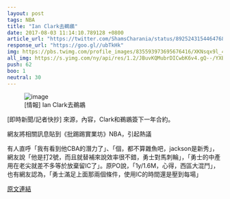 ```yaml
---
layout: post
tags: NBA
title: "Ian Clark去鵜鶘"
date: 2017-08-03 11:14:10.789128 +0800
article_url: "https://twitter.com/ShamsCharania/status/892524315446476800;https://goo.gl/8kB4EQ"
response_url: "https://goo.gl//ubTkHk"
img: https://pbs.twimg.com/profile_images/835593973695676416/XKNsqx9l_400x400.jpg
all_img: https://s.yimg.com/ny/api/res/1.2/JBuvKQMubrDICwbK6v4.gQ--/YXBwaWQ9aGlnaGxhbmRlcjt3PTEyODA7aD05MTcuMzMzMzMzMzMzMzMzNA--/http://l2.yimg.com/uu/api/res/1.2/ahDZ5HasvMgV3C_ARVS6Nw--/aD0yNjcyO3c9MzcyODtzbT0xO2FwcGlkPXl0YWNoeW9u/http://media.zenfs.com/en/homerun/feed_manager_auto_publish_494/7c322b91edf858d530159e4f62e6a541;https://www.spotrac.com/assets/images/thumb/nba.png
push: 62
boo: 1
neutral: 30
---
```


<figure>
<img src="https://pbs.twimg.com/profile_images/835593973695676416/XKNsqx9l_400x400.jpg" alt="image">
<figcaption>
[情報] Ian Clark去鵜鶘
</figcaption>
</figure>



[即時新聞/記者快抄] 來源，內容，Clark和鵜鶘簽下一年合約。

網友將相關訊息貼到《批踢踢實業坊》NBA，引起熱議

有人直呼「我有看到他CBA的潛力了」、「個，都不算雜魚吧，jackson是新秀」，網友說「他是打2號，而且就替補來說效率很不錯，勇士對馬刺輪」，「勇士的中產用在老尖就差不多等於放棄留IC了」。原PO說，「1y/1.6M，心得，西區大混鬥」，也有網友認為，「勇士滿足上面那兩個條件，使用IC的時間還是壓到每場」

<a href = "https://www.ptt.cc/bbs/NBA/M.1501629453.A.32B.html">原文連結</a>

